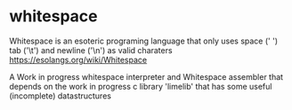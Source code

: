 # whitespace
Whitespace is an esoteric programing language that only uses space (' ') tab ('\t') and newline ('\n')
as valid charaters https://esolangs.org/wiki/Whitespace

A Work in progress whitespace interpreter and Whitespace assembler that depends on the work in progress
c library 'limelib' that has some useful (incomplete) datastructures
